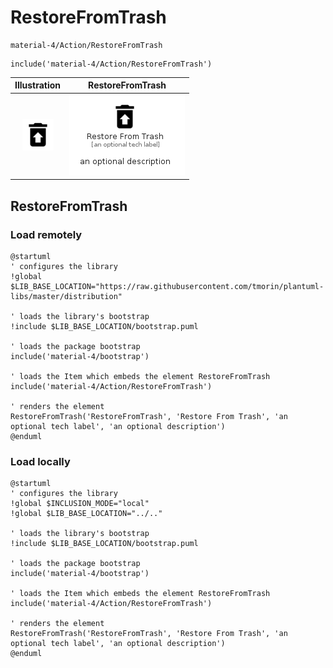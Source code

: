 # RestoreFromTrash


```text
material-4/Action/RestoreFromTrash
```

```text
include('material-4/Action/RestoreFromTrash')
```



| Illustration | RestoreFromTrash |
| :---: | :---: |
| ![illustration for Illustration](../../material-4/Action/RestoreFromTrash.png) | ![illustration for RestoreFromTrash](../../material-4/Action/RestoreFromTrash.Local.png) |




## RestoreFromTrash

### Load remotely
```plantuml
@startuml
' configures the library
!global $LIB_BASE_LOCATION="https://raw.githubusercontent.com/tmorin/plantuml-libs/master/distribution"

' loads the library's bootstrap
!include $LIB_BASE_LOCATION/bootstrap.puml

' loads the package bootstrap
include('material-4/bootstrap')

' loads the Item which embeds the element RestoreFromTrash
include('material-4/Action/RestoreFromTrash')

' renders the element
RestoreFromTrash('RestoreFromTrash', 'Restore From Trash', 'an optional tech label', 'an optional description')
@enduml
```

### Load locally
```plantuml
@startuml
' configures the library
!global $INCLUSION_MODE="local"
!global $LIB_BASE_LOCATION="../.."

' loads the library's bootstrap
!include $LIB_BASE_LOCATION/bootstrap.puml

' loads the package bootstrap
include('material-4/bootstrap')

' loads the Item which embeds the element RestoreFromTrash
include('material-4/Action/RestoreFromTrash')

' renders the element
RestoreFromTrash('RestoreFromTrash', 'Restore From Trash', 'an optional tech label', 'an optional description')
@enduml
```

